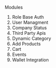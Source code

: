 Modules

1. Role Base Auth
1. User Managment
1. Company Status
1. Third Party Apis
1. Dynamic Category
1. Add Products
1. Cart
1. Events
1. Wallet Integration
